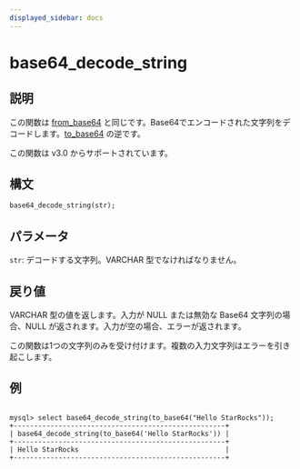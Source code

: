 ```yaml
---
displayed_sidebar: docs
---
```


# base64_decode_string

## 説明

この関数は [from_base64](from_base64.md) と同じです。Base64でエンコードされた文字列をデコードします。[to_base64](to_base64.md) の逆です。

この関数は v3.0 からサポートされています。

## 構文

```Haskell
base64_decode_string(str);
```

## パラメータ

`str`: デコードする文字列。VARCHAR 型でなければなりません。

## 戻り値

VARCHAR 型の値を返します。入力が NULL または無効な Base64 文字列の場合、NULL が返されます。入力が空の場合、エラーが返されます。

この関数は1つの文字列のみを受け付けます。複数の入力文字列はエラーを引き起こします。

## 例

```Plain Text

mysql> select base64_decode_string(to_base64("Hello StarRocks"));
+----------------------------------------------------+
| base64_decode_string(to_base64('Hello StarRocks')) |
+----------------------------------------------------+
| Hello StarRocks                                    |
+----------------------------------------------------+
```
